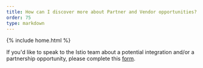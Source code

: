 ```yaml
---
title: How can I discover more about Partner and Vendor opportunities?
order: 75
type: markdown
---
```

{% include home.html %}

If you'd like to speak to the Istio team about a potential integration
and/or a partnership opportunity, please complete this [form](https://goo.gl/forms/ax2SdpC6FpVh9Th02).
